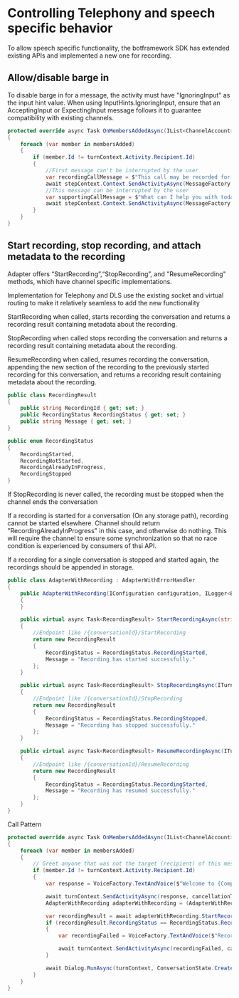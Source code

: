 # Controlling Telephony and speech specific behavior
To allow speech specific functionality, the botframework SDK has extended existing APIs and implemented a new one for recording.

## Allow/disable barge in
To disable barge in for a message, the activity must have "IgnoringInput" as the input hint value.
When using InputHints.IgnoringInput, ensure that an AcceptingInput or ExpectingInput message follows it to guarantee compatibility with existing channels.

```csharp
protected override async Task OnMembersAddedAsync(IList<ChannelAccount> membersAdded, ITurnContext<IConversationUpdateActivity> turnContext, CancellationToken cancellationToken)
{
    foreach (var member in membersAdded)
    {
        if (member.Id != turnContext.Activity.Recipient.Id)
        {
            //First message can't be interrupted by the user
            var recordingCallMessage = $"This call may be recorded for quality assurance purposes.";
            await stepContext.Context.SendActivityAsync(MessageFactory.Text(recordingCallMessage, recordingCallMessage, InputHints.IgnoringInput), cancellationToken)
            //This message can be interrupted by the user
            var supportingCallMessage = $"What can I help you with today?";
            await stepContext.Context.SendActivityAsync(MessageFactory.Text(supportingCallMessage, supportingCallMessage, InputHints.ExpectingInput), cancellationToken);
        }
    }
}
```

## Start recording, stop recording, and attach metadata to the recording
Adapter offers “StartRecording”,“StopRecording”, and "ResumeRecording" methods, which have channel specific implementations.

Implementation for Telephony and DLS use the existing socket and virtual routing to make it relatively seamless to add the new functionality

StartRecording when called, starts recording the conversation and returns a recording result containing metadata about the recording.

StopRecording when called stops recording the conversation and returns a recording result containing metadata about the recording.

ResumeRecording when called, resumes recording the conversation, appending the new section of the recording to the previously started recording for this conversation, and returns a recoridng result containing metadata about the recording.

```csharp
public class RecordingResult
{
    public string RecordingId { get; set; }
    public RecordingStatus RecordingStatus { get; set; }
    public string Message { get; set; }
}

public enum RecordingStatus
{
    RecordingStarted,
    RecordingNotStarted,
    RecordingAlreadyInProgress,
    RecordingStopped
}
```

If StopRecording is never called, the recording must be stopped when the channel ends the conversation

If a recording is started for a conversation (On any storage path), recording cannot be started elsewhere. Channel should return "RecordingAlreadyInProgress" in this case, and otherwise do nothing. This will require the channel to ensure some synchronization so that no race condition is experienced by consumers of thsi API.

If a recording for a single conversation is stopped and started again, the recordings should be appended in storage.

```csharp
public class AdapterWithRecording : AdapterWithErrorHandler
{
    public AdapterWithRecording(IConfiguration configuration, ILogger<BotFrameworkHttpAdapter> logger, ConversationState conversationState = null) : base(configuration, logger, conversationState)
    {
    }

    public virtual async Task<RecordingResult> StartRecordingAsync(string StoragePath, ITurnContext turnContext, CancellationToken cancellationToken)
    {
        //Endpoint like /{conversationId}/StartRecording
        return new RecordingResult
        {
            RecordingStatus = RecordingStatus.RecordingStarted,
            Message = "Recording has started successfully."
        };
    }

    public virtual async Task<RecordingResult> StopRecordingAsync(ITurnContext turnContext, CancellationToken cancellationToken)
    {
        //Endpoint like /{conversationId}/StopRecording
        return new RecordingResult
        {
            RecordingStatus = RecordingStatus.RecordingStopped,
            Message = "Recording has stopped successfully."
        };
    }

    public virtual async Task<RecordingResult> ResumeRecordingAsync(ITurnContext turnContext, CancellationToken cancellationToken)
    {
        //Endpoint like /{conversationId}/ResumeRecording
        return new RecordingResult
        {
            RecordingStatus = RecordingStatus.RecordingStarted,
            Message = "Recording has resumed successfully."
        };
    }
}

```

Call Pattern
```csharp
protected override async Task OnMembersAddedAsync(IList<ChannelAccount> membersAdded, ITurnContext<IConversationUpdateActivity> turnContext, CancellationToken cancellationToken)
{
    foreach (var member in membersAdded)
    {
        // Greet anyone that was not the target (recipient) of this message.
        if (member.Id != turnContext.Activity.Recipient.Id)
        {
            var response = VoiceFactory.TextAndVoice($"Welcome to {CompanyName}! This call may be recorded for quality assurance purposes.");

            await turnContext.SendActivityAsync(response, cancellationToken);
            AdapterWithRecording adapterWithRecording = (AdapterWithRecording)turnContext.Adapter;

            var recordingResult = await adapterWithRecording.StartRecordingAsync("Storage1", turnContext, cancellationToken);
            if (recordingResult.RecordingStatus == RecordingStatus.RecordingNotStarted)
            {
                var recordingFailed = VoiceFactory.TextAndVoice($"Recording has failed, but your call will continue.");

                await turnContext.SendActivityAsync(recordingFailed, cancellationToken);
            }

            await Dialog.RunAsync(turnContext, ConversationState.CreateProperty<DialogState>("DialogState"), cancellationToken);
        }
    }
}
```